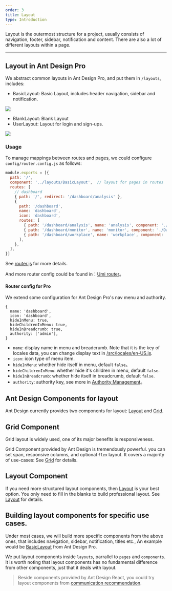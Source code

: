 ```yaml
---
order: 3
title: Layout
type: Introduction
---
```


Layout is the outermost structure for a project, usually consists of navigation, footer, sidebar, notification and content. There are also a lot of different layouts within a page.

---

## Layout in Ant Design Pro

We abstract common layouts in Ant Design Pro, and put them in `/layouts`, includes:

- BasicLayout: Basic Layout, includes header navigation, sidebar and notification.

<img src="https://gw.alipayobjects.com/zos/rmsportal/oXmyfmffJVvdbmDoGvuF.png" />

- BlankLayout: Blank Layout
- UserLayout: Layout for login and sign-ups.

<img src="https://gw.alipayobjects.com/zos/rmsportal/mXsydBXvLqBVEZLMssEy.png" />

### Usage

To manage mappings between routes and pages, we could configure `config/router.config.js` as follows:

```jsx
module.exports = [{
  path: '/',
  component: '../layouts/BasicLayout',  // layout for pages in routes
  routes: [
    // dashboard
    { path: '/', redirect: '/dashboard/analysis' },
    {
      path: '/dashboard',
      name: 'dashboard',
      icon: 'dashboard',
      routes: [
        { path: '/dashboard/analysis', name: 'analysis', component: './Dashboard/Analysis' },
        { path: '/dashboard/monitor', name: 'monitor', component: './Dashboard/Monitor' },
        { path: '/dashboard/workplace', name: 'workplace', component: './Dashboard/Workplace' },
      ],
    },
  ],
}]
```

See [router.js](https://github.com/ant-design/ant-design-pro/blob/master/config/router.config.js) for more details.

And more router config could be found in：[Umi router](https://umijs.org/guide/router.html#%E9%85%8D%E7%BD%AE%E5%BC%8F%E8%B7%AF%E7%94%B1)。

#### Router config for Pro

We extend some configuration for Ant Design Pro's nav menu and authority.

```
{
  name: 'dashboard',
  icon: 'dashboard',
  hideInMenu: true,
  hideChildrenInMenu: true,
  hideInBreadcrumb: true,
  authority: ['admin'],
}
```

- `name`: display name in menu and breadcrumb. Note that it is the key of locales data, you can change display text in  [/src/locales/en-US.js](https://github.com/ant-design/ant-design-pro/blob/v2/src/locales/en-US.js).
- `icon`: icon type of menu item.
- `hideInMenu`: whether hide itself in menu, default `false`。
- `hideChildrenInMenu`: whether hide it's children in menu, default `false`.
- `hideInBreadcrumb`: whether hide itself in breadcrumb, default `false`.
- `authority`: authority key, see more in [Authority Management](/docs/authority-management)。

## Ant Design Components for layout

Ant Design currently provides two components for layout: [Layout](http://ant.design/components/layout/) and [Grid](http://ant.design/components/grid/).

## Grid Component

Grid layout is widely used, one of its major benefits is responsiveness.

Grid Component provided by Ant Design is tremendously powerful. you can set span, responsive columns, and optional `flex` layout. It covers a majority of use-cases: See [Grid](http://ant.design/components/grid/) for details.

## Layout Component

If you need more structured layout components, then [Layout](http://ant.design/components/layout/) is your best option. You only need to fill in the blanks to build professional layout. See [Layout](http://ant.design/components/layout/) for details.

## Building layout components for specific use cases.

Under most cases, we will build more specific components from the above ones, that includes navigation, sidebar, notification, titles etc., An example would be [BasicLayout](https://github.com/ant-design/ant-design-pro/blob/master/src/layouts/BasicLayout.js) from Ant Design Pro.

We put layout components inside `layouts`, parrallel to `pages` and `components`. It is worth noting that layout components has no fundamental difference from other components, just that it deals with layout.

> Beside components provided by Ant Design React, you could try layout components from [communication recommendation](https://ant.design/docs/react/recommendation-cn).
